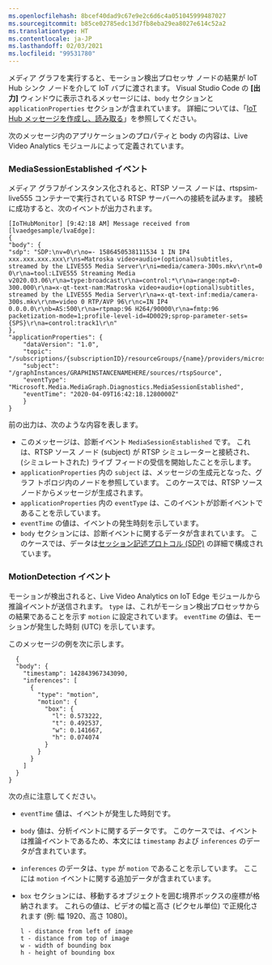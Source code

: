 ```yaml
---
ms.openlocfilehash: 8bcef40dad9c67e9e2c6d6c4a051045999487027
ms.sourcegitcommit: b85ce02785edc13d7fb8eba29ea8027e614c52a2
ms.translationtype: HT
ms.contentlocale: ja-JP
ms.lasthandoff: 02/03/2021
ms.locfileid: "99531780"
---
```

メディア グラフを実行すると、モーション検出プロセッサ ノードの結果が IoT Hub シンク ノードを介して IoT バブに渡されます。 Visual Studio Code の **[出力]** ウィンドウに表示されるメッセージには、`body` セクションと `applicationProperties` セクションが含まれています。 詳細については、「[IoT Hub メッセージを作成し、読み取る](../../../../../iot-hub/iot-hub-devguide-messages-construct.md)」を参照してください。

次のメッセージ内のアプリケーションのプロパティと body の内容は、Live Video Analytics モジュールによって定義されています。

### <a name="mediasessionestablished-event"></a>MediaSessionEstablished イベント

メディア グラフがインスタンス化されると、RTSP ソース ノードは、rtspsim-live555 コンテナーで実行されている RTSP サーバーへの接続を試みます。 接続に成功すると、次のイベントが出力されます。

```
[IoTHubMonitor] [9:42:18 AM] Message received from [lvaedgesample/lvaEdge]:  
{  
"body": {
"sdp": "SDP:\nv=0\r\no=- 1586450538111534 1 IN IP4 xxx.xxx.xxx.xxx\r\ns=Matroska video+audio+(optional)subtitles, streamed by the LIVE555 Media Server\r\ni=media/camera-300s.mkv\r\nt=0 0\r\na=tool:LIVE555 Streaming Media v2020.03.06\r\na=type:broadcast\r\na=control:*\r\na=range:npt=0-300.000\r\na=x-qt-text-nam:Matroska video+audio+(optional)subtitles, streamed by the LIVE555 Media Server\r\na=x-qt-text-inf:media/camera-300s.mkv\r\nm=video 0 RTP/AVP 96\r\nc=IN IP4 0.0.0.0\r\nb=AS:500\r\na=rtpmap:96 H264/90000\r\na=fmtp:96 packetization-mode=1;profile-level-id=4D0029;sprop-parameter-sets={SPS}\r\na=control:track1\r\n"  
},  
"applicationProperties": {  
    "dataVersion": "1.0",  
    "topic": "/subscriptions/{subscriptionID}/resourceGroups/{name}/providers/microsoft.media/mediaservices/hubname",  
    "subject": "/graphInstances/GRAPHINSTANCENAMEHERE/sources/rtspSource",  
    "eventType": "Microsoft.Media.MediaGraph.Diagnostics.MediaSessionEstablished",  
    "eventTime": "2020-04-09T16:42:18.1280000Z"  
    }  
}
```

前の出力は、次のような内容を表します。 

* このメッセージは、診断イベント `MediaSessionEstablished` です。 これは、RTSP ソース ノード (subject) が RTSP シミュレーターと接続され、(シミュレートされた) ライブ フィードの受信を開始したことを示します。
* `applicationProperties` 内の `subject` は、メッセージの生成元となった、グラフ トポロジ内のノードを参照しています。 このケースでは、RTSP ソース ノードからメッセージが生成されます。
* `applicationProperties` 内の `eventType` は、このイベントが診断イベントであることを示しています。
* `eventTime` の値は、イベントの発生時刻を示しています。
* `body` セクションには、診断イベントに関するデータが含まれています。 このケースでは、データは[セッション記述プロトコル (SDP)](https://en.wikipedia.org/wiki/Session_Description_Protocol) の詳細で構成されています。

### <a name="motiondetection-event"></a>MotionDetection イベント

モーションが検出されると、Live Video Analytics on IoT Edge モジュールから推論イベントが送信されます。 `type` は、これがモーション検出プロセッサからの結果であることを示す `motion` に設定されています。 `eventTime` の値は、モーションが発生した時刻 (UTC) を示しています。 

このメッセージの例を次に示します。

```
  {  
  "body": {  
    "timestamp": 142843967343090,
    "inferences": [  
      {  
        "type": "motion",  
        "motion": {  
          "box": {  
            "l": 0.573222,  
            "t": 0.492537,  
            "w": 0.141667,  
            "h": 0.074074  
          }  
        }  
      }  
    ]  
  } 
}  
```

次の点に注意してください。 

* `eventTime` 値は、イベントが発生した時刻です。
* `body` 値は、分析イベントに関するデータです。 このケースでは、イベントは推論イベントであるため、本文には `timestamp` および `inferences` のデータが含まれています。
* `inferences` のデータは、`type` が `motion` であることを示しています。 ここには `motion` イベントに関する追加データが含まれています。
* `box` セクションには、移動するオブジェクトを囲む境界ボックスの座標が格納されます。 これらの値は、ビデオの幅と高さ (ピクセル単位) で正規化されます (例: 幅 1920、高さ 1080)。

    ```
    l - distance from left of image
    t - distance from top of image
    w - width of bounding box
    h - height of bounding box
    ```
